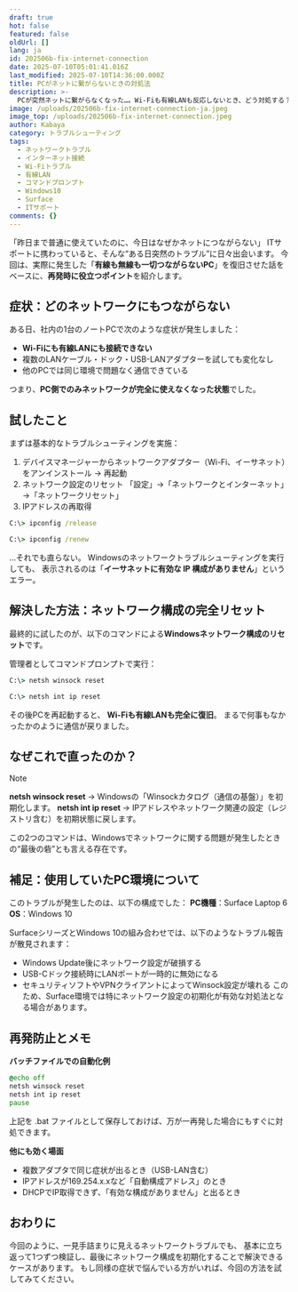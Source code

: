 ```yaml
---
draft: true
hot: false
featured: false
oldUrl: []
lang: ja
id: 202506b-fix-internet-connection
date: 2025-07-10T05:01:41.016Z
last_modified: 2025-07-10T14:36:00.000Z
title: PCがネットに繋がらないときの対処法
description: >-
  PCが突然ネットに繋がらなくなった…。Wi-Fiも有線LANも反応しないとき、どう対処する？「有効なIP構成がありません」エラーを含む具体的な復旧手順を紹介します。 
image: /uploads/202506b-fix-internet-connection-ja.jpeg
image_top: /uploads/202506b-fix-internet-connection.jpeg
author: Kabaya
category: トラブルシューティング
tags:
  - ネットワークトラブル
  - インターネット接続
  - Wi-Fiトラブル
  - 有線LAN
  - コマンドプロンプト
  - Windows10
  - Surface
  - ITサポート
comments: {}
---
```

「昨日まで普通に使えていたのに、今日はなぜかネットにつながらない」
ITサポートに携わっていると、そんな“ある日突然のトラブル”に日々出会います。 
今回は、実際に発生した「**有線も無線も一切つながらないPC**」を復旧させた話をベースに、**再発時に役立つポイント**を紹介します。 

<!--more-->

## 症状：どのネットワークにもつながらない 
ある日、社内の1台のノートPCで次のような症状が発生しました： 
* **Wi-Fiにも有線LANにも接続できない** 
* 複数のLANケーブル・ドック・USB-LANアダプターを試しても変化なし 
* 他のPCでは同じ環境で問題なく通信できている

つまり、**PC側でのみネットワークが完全に使えなくなった状態**でした。

## 試したこと 
まずは基本的なトラブルシューティングを実施： 
1. デバイスマネージャーからネットワークアダプター（Wi-Fi、イーサネット）をアンインストール → 再起動 
2. ネットワーク設定のリセット
   「設定」→「ネットワークとインターネット」→「ネットワークリセット」
3. IPアドレスの再取得
```cmd
C:\> ipconfig /release 
```
```cmd
C:\> ipconfig /renew
```

…それでも直らない。 
Windowsのネットワークトラブルシューティングを実行しても、 
表示されるのは「**イーサネットに有効な IP 構成がありません**」というエラー。 

## 解決した方法：ネットワーク構成の完全リセット 
最終的に試したのが、以下のコマンドによる**Windowsネットワーク構成のリセット**です。

管理者としてコマンドプロンプトで実行： 
```cmd
C:\> netsh winsock reset
```
```cmd
C:\> netsh int ip reset 
```

その後PCを再起動すると、 **Wi-Fiも有線LANも完全に復旧**。
まるで何事もなかったかのように通信が戻りました。 

## なぜこれで直ったのか？
> [!NOTE]
> **netsh winsock reset**
→ Windowsの「Winsockカタログ（通信の基盤）」を初期化します。 
**netsh int ip reset** 
→ IPアドレスやネットワーク関連の設定（レジストリ含む）を初期状態に戻します。 

この2つのコマンドは、Windowsでネットワークに関する問題が発生したときの“最後の砦”とも言える存在です。 

## 補足：使用していたPC環境について 
このトラブルが発生したのは、以下の構成でした： 
 **PC機種**：Surface Laptop 6 
 **OS**：Windows 10 
 
SurfaceシリーズとWindows 10の組み合わせでは、以下のようなトラブル報告が散見されます： 
* Windows Update後にネットワーク設定が破損する 
* USB-Cドック接続時にLANポートが一時的に無効になる 
* セキュリティソフトやVPNクライアントによってWinsock設定が壊れる 
このため、Surface環境では特にネットワーク設定の初期化が有効な対処法となる場合があります。

## 再発防止とメモ 
**バッチファイルでの自動化例**
```bat
@echo off
netsh winsock reset
netsh int ip reset
pause
```
上記を .bat ファイルとして保存しておけば、万が一再発した場合にもすぐに対処できます。 

**他にも効く場面**
* 複数アダプタで同じ症状が出るとき（USB-LAN含む） 
* IPアドレスが169.254.x.xなど「自動構成アドレス」のとき 
* DHCPでIP取得できず、「有効な構成がありません」と出るとき

## おわりに 
今回のように、一見手詰まりに見えるネットワークトラブルでも、 
基本に立ち返って1つずつ検証し、最後にネットワーク構成を初期化することで解決できるケースがあります。 
もし同様の症状で悩んでいる方がいれば、今回の方法を試してみてください。


